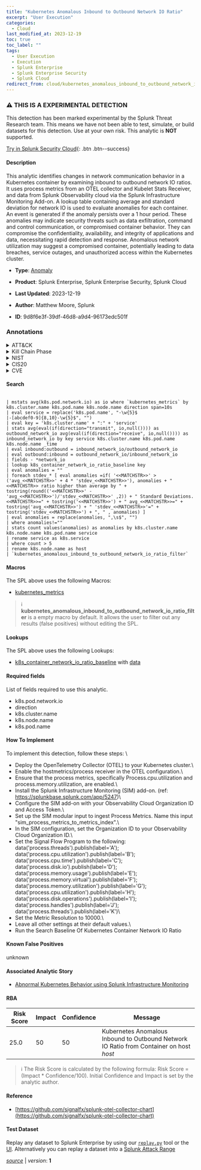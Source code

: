 ```yaml
---
title: "Kubernetes Anomalous Inbound to Outbound Network IO Ratio"
excerpt: "User Execution"
categories:
  - Cloud
last_modified_at: 2023-12-19
toc: true
toc_label: ""
tags:
  - User Execution
  - Execution
  - Splunk Enterprise
  - Splunk Enterprise Security
  - Splunk Cloud
redirect_from: cloud/kubernetes_anomalous_inbound_to_outbound_network_io_ratio/
---
```


### :warning: THIS IS A EXPERIMENTAL DETECTION
This detection has been marked experimental by the Splunk Threat Research team. This means we have not been able to test, simulate, or build datasets for this detection. Use at your own risk. This analytic is **NOT** supported.


[Try in Splunk Security Cloud](https://www.splunk.com/en_us/cyber-security.html){: .btn .btn--success}

#### Description

This analytic identifies changes in network communication behavior in a Kubernetes container by examining inbound to outbound network IO ratios. It uses process metrics from an OTEL collector and Kubelet Stats Receiver, and data from Splunk Observability cloud via the Splunk Infrastructure Monitoring Add-on. A lookup table containing average and standard deviation for network IO is used to evaluate anomalies for each container. An event is generated if the anomaly persists over a 1 hour period. These anomalies may indicate security threats such as data exfiltration, command and control communication, or compromised container behavior. They can compromise the confidentiality, availability, and integrity of applications and data, necessitating rapid detection and response. Anomalous network utilization may suggest a compromised container, potentially leading to data breaches, service outages, and unauthorized access within the Kubernetes cluster.

- **Type**: [Anomaly](https://github.com/splunk/security_content/wiki/Detection-Analytic-Types)
- **Product**: Splunk Enterprise, Splunk Enterprise Security, Splunk Cloud

- **Last Updated**: 2023-12-19
- **Author**: Matthew Moore, Splunk
- **ID**: 9d8f6e3f-39df-46d8-a9d4-96173edc501f

### Annotations
<details>
  <summary>ATT&CK</summary>

<div markdown="1">

#### [ATT&CK](https://attack.mitre.org/)

| ID          | Technique   | Tactic         |
| ----------- | ----------- |--------------- |
| [T1204](https://attack.mitre.org/techniques/T1204/) | User Execution | Execution |

</div>
</details>


<details>
  <summary>Kill Chain Phase</summary>

<div markdown="1">

* Installation


</div>
</details>


<details>
  <summary>NIST</summary>

<div markdown="1">

* DE.AE



</div>
</details>

<details>
  <summary>CIS20</summary>

<div markdown="1">

* CIS 13



</div>
</details>

<details>
  <summary>CVE</summary>

<div markdown="1">


</div>
</details>


#### Search

```

| mstats avg(k8s.pod.network.io) as io where `kubernetes_metrics` by k8s.cluster.name k8s.pod.name k8s.node.name direction span=10s 
| eval service = replace('k8s.pod.name', "-\w{5}$
|-[abcdef0-9]{8,10}-\w{5}$", "") 
| eval key = 'k8s.cluster.name' + ":" + 'service' 
| stats avg(eval(if(direction="transmit", io,null()))) as outbound_network_io avg(eval(if(direction="receive", io,null()))) as inbound_network_io by key service k8s.cluster.name k8s.pod.name k8s.node.name _time 
| eval inbound:outbound = inbound_network_io/outbound_network_io 
| eval outbound:inbound = outbound_network_io/inbound_network_io 
| fields - *network_io 
| lookup k8s_container_network_io_ratio_baseline key 
| eval anomalies = "" 
| foreach stdev_* [ eval anomalies =if( '<<MATCHSTR>>' > ('avg_<<MATCHSTR>>' + 4 * 'stdev_<<MATCHSTR>>'), anomalies + "<<MATCHSTR>> ratio higher than average by " + tostring(round(('<<MATCHSTR>>' - 'avg_<<MATCHSTR>>')/'stdev_<<MATCHSTR>>' ,2)) + " Standard Deviations. <<MATCHSTR>>=" + tostring('<<MATCHSTR>>') + " avg_<<MATCHSTR>>=" + tostring('avg_<<MATCHSTR>>') + " 'stdev_<<MATCHSTR>>'=" + tostring('stdev_<<MATCHSTR>>') + ", " , anomalies) ] 
| eval anomalies = replace(anomalies, ",\s$", "") 
| where anomalies!="" 
| stats count values(anomalies) as anomalies by k8s.cluster.name k8s.node.name k8s.pod.name service 
| rename service as k8s.service 
| where count > 5 
| rename k8s.node.name as host 
| `kubernetes_anomalous_inbound_to_outbound_network_io_ratio_filter` 
```

#### Macros
The SPL above uses the following Macros:
* [kubernetes_metrics](https://github.com/splunk/security_content/blob/develop/macros/kubernetes_metrics.yml)

> :information_source:
> **kubernetes_anomalous_inbound_to_outbound_network_io_ratio_filter** is a empty macro by default. It allows the user to filter out any results (false positives) without editing the SPL.

#### Lookups
The SPL above uses the following Lookups:

* [k8s_container_network_io_ratio_baseline](https://github.com/splunk/security_content/blob/develop/lookups/k8s_container_network_io_ratio_baseline.yml) with [data](https://github.com/splunk/security_content/tree/develop/lookups/k8s_container_network_io_ratio_baseline.csv)



#### Required fields
List of fields required to use this analytic.
* k8s.pod.network.io
* direction
* k8s.cluster.name
* k8s.node.name
* k8s.pod.name



#### How To Implement
To implement this detection, follow these steps: \
* Deploy the OpenTelemetry Collector (OTEL) to your Kubernetes cluster.\
* Enable the hostmetrics/process receiver in the OTEL configuration.\
* Ensure that the process metrics, specifically Process.cpu.utilization and process.memory.utilization, are enabled.\
* Install the Splunk Infrastructure Monitoring (SIM) add-on. (ref: https://splunkbase.splunk.com/app/5247)\
* Configure the SIM add-on with your Observability Cloud Organization ID and Access Token.\
* Set up the SIM modular input to ingest Process Metrics. Name this input &#34;sim_process_metrics_to_metrics_index&#34;.\
* In the SIM configuration, set the Organization ID to your Observability Cloud Organization ID.\
* Set the Signal Flow Program to the following: data(&#39;process.threads&#39;).publish(label=&#39;A&#39;); data(&#39;process.cpu.utilization&#39;).publish(label=&#39;B&#39;); data(&#39;process.cpu.time&#39;).publish(label=&#39;C&#39;); data(&#39;process.disk.io&#39;).publish(label=&#39;D&#39;); data(&#39;process.memory.usage&#39;).publish(label=&#39;E&#39;); data(&#39;process.memory.virtual&#39;).publish(label=&#39;F&#39;); data(&#39;process.memory.utilization&#39;).publish(label=&#39;G&#39;); data(&#39;process.cpu.utilization&#39;).publish(label=&#39;H&#39;); data(&#39;process.disk.operations&#39;).publish(label=&#39;I&#39;); data(&#39;process.handles&#39;).publish(label=&#39;J&#39;); data(&#39;process.threads&#39;).publish(label=&#39;K&#39;)\
* Set the Metric Resolution to 10000.\
* Leave all other settings at their default values.\
* Run the Search Baseline Of Kubernetes Container Network IO Ratio 
#### Known False Positives
unknown

#### Associated Analytic Story
* [Abnormal Kubernetes Behavior using Splunk Infrastructure Monitoring](/stories/abnormal_kubernetes_behavior_using_splunk_infrastructure_monitoring)




#### RBA

| Risk Score  | Impact      | Confidence   | Message      |
| ----------- | ----------- |--------------|--------------|
| 25.0 | 50 | 50 | Kubernetes Anomalous Inbound to Outbound Network IO Ratio from Container on host $host$ |


> :information_source:
> The Risk Score is calculated by the following formula: Risk Score = (Impact * Confidence/100). Initial Confidence and Impact is set by the analytic author.


#### Reference

* [https://github.com/signalfx/splunk-otel-collector-chart](https://github.com/signalfx/splunk-otel-collector-chart)



#### Test Dataset
Replay any dataset to Splunk Enterprise by using our [`replay.py`](https://github.com/splunk/attack_data#using-replaypy) tool or the [UI](https://github.com/splunk/attack_data#using-ui).
Alternatively you can replay a dataset into a [Splunk Attack Range](https://github.com/splunk/attack_range#replay-dumps-into-attack-range-splunk-server)




[*source*](https://github.com/splunk/security_content/tree/develop/detections/experimental/cloud/kubernetes_anomalous_inbound_to_outbound_network_io_ratio.yml) \| *version*: **1**